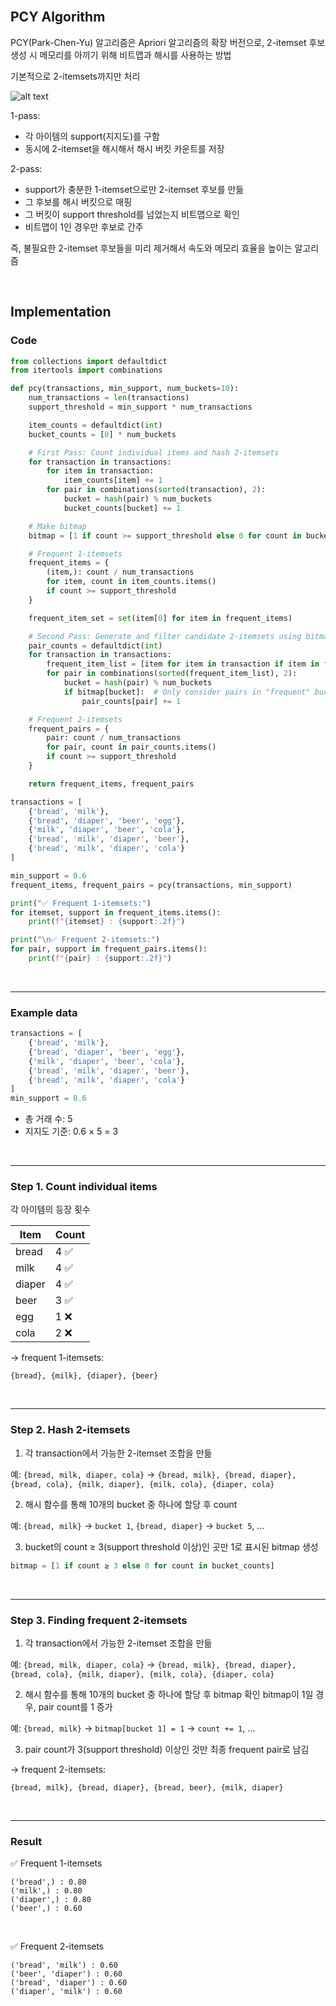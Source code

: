 <br />

## PCY Algorithm

PCY(Park-Chen-Yu) 알고리즘은 Apriori 알고리즘의 확장 버전으로, 2-itemset 후보 생성 시 메모리를 아끼기 위해 비트맵과 해시를 사용하는 방법

기본적으로 2-itemsets까지만 처리

<p></p>

![alt text](https://img1.daumcdn.net/thumb/R1280x0/?scode=mtistory2&fname=https%3A%2F%2Fblog.kakaocdn.net%2Fdna%2Fbf1mhD%2FbtsPDZEukB5%2FAAAAAAAAAAAAAAAAAAAAACOLAl-6ns2F1saX6KZQdStvNCH8g7PGA7qLsm7zlALo%2Fimg.png%3Fcredential%3DyqXZFxpELC7KVnFOS48ylbz2pIh7yKj8%26expires%3D1756652399%26allow_ip%3D%26allow_referer%3D%26signature%3DW82GElJWGqalr1qkG3eYussgmjg%253D)

1-pass:

- 각 아이템의 support(지지도)를 구함
- 동시에 2-itemset을 해시해서 해시 버킷 카운트를 저장

2-pass:

- support가 충분한 1-itemset으로만 2-itemset 후보를 만듦
- 그 후보를 해시 버킷으로 매핑
- 그 버킷이 support threshold를 넘었는지 비트맵으로 확인
- 비트맵이 1인 경우만 후보로 간주

<p></p>

즉, 불필요한 2-itemset 후보들을 미리 제거해서 속도와 메모리 효율을 높이는 알고리즘

<br />

## Implementation

### Code

```python
from collections import defaultdict
from itertools import combinations

def pcy(transactions, min_support, num_buckets=10):
    num_transactions = len(transactions)
    support_threshold = min_support * num_transactions

    item_counts = defaultdict(int)
    bucket_counts = [0] * num_buckets

    # First Pass: Count individual items and hash 2-itemsets
    for transaction in transactions:
        for item in transaction:
            item_counts[item] += 1
        for pair in combinations(sorted(transaction), 2):
            bucket = hash(pair) % num_buckets
            bucket_counts[bucket] += 1

    # Make bitmap
    bitmap = [1 if count >= support_threshold else 0 for count in bucket_counts]

    # Frequent 1-itemsets
    frequent_items = {
        (item,): count / num_transactions
        for item, count in item_counts.items()
        if count >= support_threshold
    }

    frequent_item_set = set(item[0] for item in frequent_items)

    # Second Pass: Generate and filter candidate 2-itemsets using bitmap
    pair_counts = defaultdict(int)
    for transaction in transactions:
        frequent_item_list = [item for item in transaction if item in frequent_item_set]
        for pair in combinations(sorted(frequent_item_list), 2):
            bucket = hash(pair) % num_buckets
            if bitmap[bucket]:  # Only consider pairs in "frequent" buckets
                pair_counts[pair] += 1

    # Frequent 2-itemsets
    frequent_pairs = {
        pair: count / num_transactions
        for pair, count in pair_counts.items()
        if count >= support_threshold
    }

    return frequent_items, frequent_pairs

transactions = [
    {'bread', 'milk'},
    {'bread', 'diaper', 'beer', 'egg'},
    {'milk', 'diaper', 'beer', 'cola'},
    {'bread', 'milk', 'diaper', 'beer'},
    {'bread', 'milk', 'diaper', 'cola'}
]

min_support = 0.6
frequent_items, frequent_pairs = pcy(transactions, min_support)

print("✅ Frequent 1-itemsets:")
for itemset, support in frequent_items.items():
    print(f"{itemset} : {support:.2f}")

print("\n✅ Frequent 2-itemsets:")
for pair, support in frequent_pairs.items():
    print(f"{pair} : {support:.2f}")
```

<br />

---

### Example data

```python
transactions = [
    {'bread', 'milk'},
    {'bread', 'diaper', 'beer', 'egg'},
    {'milk', 'diaper', 'beer', 'cola'},
    {'bread', 'milk', 'diaper', 'beer'},
    {'bread', 'milk', 'diaper', 'cola'}
]
min_support = 0.6
```

- 총 거래 수: 5
- 지지도 기준: 0.6 × 5 = 3

<br />

---

### Step 1. Count individual items

각 아이템의 등장 횟수

| Item   | Count |
| ------ | ----- |
| bread  | 4 ✅  |
| milk   | 4 ✅  |
| diaper | 4 ✅  |
| beer   | 3 ✅  |
| egg    | 1 ❌  |
| cola   | 2 ❌  |

→ frequent 1-itemsets:

`{bread}, {milk}, {diaper}, {beer}`

<br />

---

### Step 2. Hash 2-itemsets

1. 각 transaction에서 가능한 2-itemset 조합을 만듦

예: `{bread, milk, diaper, cola}` → `{bread, milk}, {bread, diaper}, {bread, cola}, {milk, diaper}, {milk, cola}, {diaper, cola}`

<p></p>

2. 해시 함수를 통해 10개의 bucket 중 하나에 할당 후 count

예: `{bread, milk}` → `bucket 1`, `{bread, diaper}` → `bucket 5`, ...

<p></p>

3. bucket의 count ≥ 3(support threshold 이상)인 곳만 1로 표시된 bitmap 생성

```python
bitmap = [1 if count ≥ 3 else 0 for count in bucket_counts]

```

<br />

---

### Step 3. Finding frequent 2-itemsets

1. 각 transaction에서 가능한 2-itemset 조합을 만듦

예: `{bread, milk, diaper, cola}` → `{bread, milk}, {bread, diaper}, {bread, cola}, {milk, diaper}, {milk, cola}, {diaper, cola}`

<p></p>

2. 해시 함수를 통해 10개의 bucket 중 하나에 할당 후 bitmap 확인
   bitmap이 1일 경우, pair count를 1 증가

예: `{bread, milk}` → `bitmap[bucket 1] = 1` → `count += 1`, ...

<p></p>

3. pair count가 3(support threshold) 이상인 것만 최종 frequent pair로 남김

→ frequent 2-itemsets:

`{bread, milk}, {bread, diaper}, {bread, beer}, {milk, diaper}`

<br />

---

### Result

✅ Frequent 1-itemsets

```
('bread',) : 0.80
('milk',) : 0.80
('diaper',) : 0.80
('beer',) : 0.60
```

<br />

✅ Frequent 2-itemsets

```
('bread', 'milk') : 0.60
('beer', 'diaper') : 0.60
('bread', 'diaper') : 0.60
('diaper', 'milk') : 0.60
```

<br />
<br />
<br />
<br />
